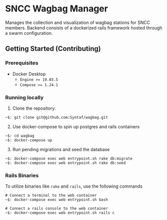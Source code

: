 # SNCC Wagbag Manager

Manages the collection and visualization of wagbag stations for SNCC members. Backend consists of a dockerized rails framework hosted through a swarm configuration.

## Getting Started (Contributing)

### Prerequisites

* Docker Desktop
  * `Engine >= 19.03.5`
  * `Compose >= 1.24.1`

### Running locally

1. Clone the repository:

```
~$: git clone git@github.com:Syntaf/wagbag.git
```

2. Use docker-compose to spin up postgres and rails containers

```
~$: cd wagbag
~$: docker-compose up
```

3. Run pending migrations and seed the database

```
~$: docker-compose exec web entrypoint.sh rake db:migrate
~$: docker-compose exec web entrypoint.sh rake db:seed
```

### Rails Binaries

To utilize binaries like `rake` and `rails`, use the following commands

```
# Connect a terminal to the web container
~$: docker-compose exec web entrypoint.sh bash

# Connect a rails console to the web container
~$: docker-compose exec web entrypoint.sh rails c
```
